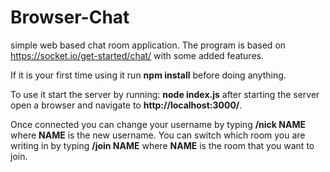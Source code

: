 # Browser-Chat

simple web based chat room application. The program is based on https://socket.io/get-started/chat/ with some added features. 

If it is your first time using it run **npm install** before doing anything.

To use it start the server by running: **node index.js** after starting the server open a browser and navigate to **http://localhost:3000/**.

Once connected you can change your username by typing **/nick NAME** where **NAME** is the new username. You can switch which room you are writing in by typing **/join NAME** where **NAME** is the room that you want to join.

